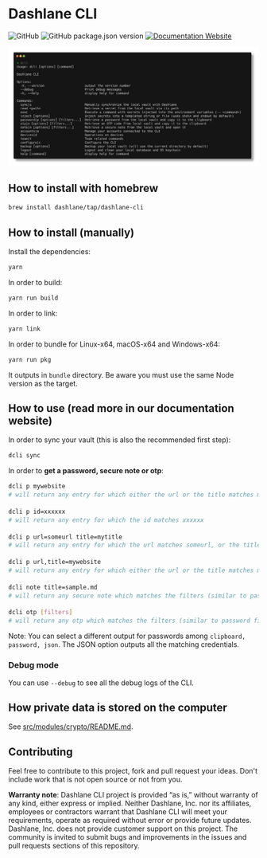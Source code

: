 # Dashlane CLI

![GitHub](https://img.shields.io/github/license/Dashlane/dashlane-cli)
![GitHub package.json version](https://img.shields.io/github/package-json/v/Dashlane/dashlane-cli)
[![Documentation Website](https://img.shields.io/badge/Documentation-Website)
](https://dashlane.github.io/dashlane-cli)

![Dashlane CLI Demo](./documentation/public/main.png)

## How to install with homebrew

```sh
brew install dashlane/tap/dashlane-cli
```

## How to install (manually)

Install the dependencies:

```sh
yarn
```

In order to build:

```sh
yarn run build
```

In order to link:

```sh
yarn link
```

In order to bundle for Linux-x64, macOS-x64 and Windows-x64:

```sh
yarn run pkg
```

It outputs in `bundle` directory. Be aware you must use the same Node version as the target.

## How to use (read more in our documentation website)

In order to sync your vault (this is also the recommended first step):

```sh
dcli sync
```

In order to **get a password, secure note or otp**:

```sh
dcli p mywebsite
# will return any entry for which either the url or the title matches mywebsite

dcli p id=xxxxxx
# will return any entry for which the id matches xxxxxx

dcli p url=someurl title=mytitle
# will return any entry for which the url matches someurl, or the title matches mytitle

dcli p url,title=mywebsite
# will return any entry for which either the url or the title matches mywebsite

dcli note title=sample.md
# will return any secure note which matches the filters (similar to password filters)

dcli otp [filters]
# will return any otp which matches the filters (similar to password filters)
```

Note: You can select a different output for passwords among `clipboard, password, json`. The JSON option outputs all the matching credentials.

### Debug mode

You can use `--debug` to see all the debug logs of the CLI.

## How private data is stored on the computer

See [src/modules/crypto/README.md](src/modules/crypto/README.md).

## Contributing

Feel free to contribute to this project, fork and pull request your ideas.
Don't include work that is not open source or not from you.

**Warranty note**: Dashlane CLI project is provided “as is,” without warranty of any kind, either express or implied. Neither Dashlane, Inc. nor its affiliates, employees or contractors warrant that Dashlane CLI will meet your requirements, operate as required without error or provide future updates. Dashlane, Inc. does not provide customer support on this project. The community is invited to submit bugs and improvements in the issues and pull requests sections of this repository.
